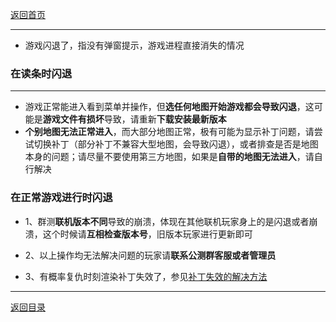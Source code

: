 [返回首页](./Home.md)

***
- 游戏闪退了，指没有弹窗提示，游戏进程直接消失的情况

### 在读条时闪退

***

- 游戏正常能进入看到菜单并操作，但**选任何地图开始游戏都会导致闪退**，这可能是**游戏文件有损坏**导致，请重新**下载安装最新版本**
- **个别地图无法正常进入**，而大部分地图正常，极有可能为显示补丁问题，请尝试切换补丁（部分补丁不兼容大型地图，会导致闪退），或者排查是否是地图本身的问题；请尽量不要使用第三方地图，如果是**自带的地图无法进入**，请自行解决



### 在正常游戏进行时闪退

- 1、群测**联机版本不同**导致的崩溃，体现在其他联机玩家身上的是闪退或者崩溃，这个时候请**互相检查版本号**，旧版本玩家进行更新即可

- 2、以上操作均无法解决问题的玩家请**联系公测群客服或者管理员**

- 3、有概率复仇时刻渲染补丁失效了，参见[补丁失效的解决方法](./运行后菜单不显示问题.md#渲染补丁没有效果)






***
[返回目录](./常见问题指南.md)
